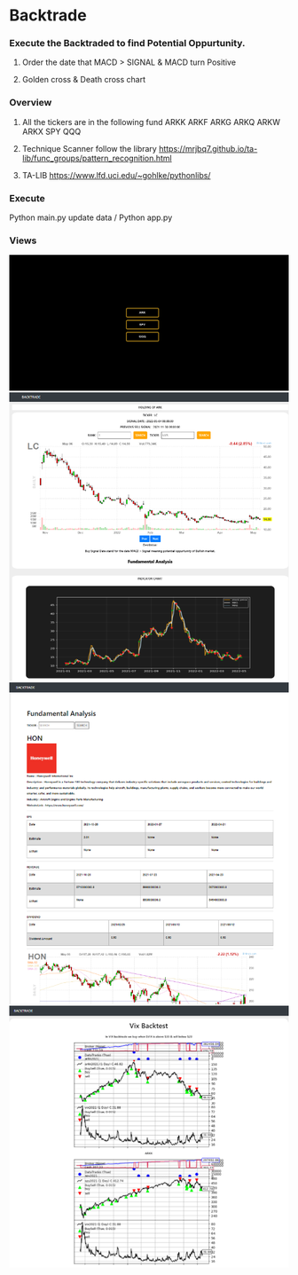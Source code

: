 # Backtrade
### Execute the Backtraded to find Potential Oppurtunity.

1. Order the date that MACD > SIGNAL & MACD turn Positive

2. Golden cross & Death cross chart

### Overview
1. All the tickers are in the following fund
   ARKK ARKF ARKG ARKQ ARKW ARKX SPY QQQ

2. Technique Scanner follow the library
   https://mrjbq7.github.io/ta-lib/func_groups/pattern_recognition.html

   
3. TA-LIB
   https://www.lfd.uci.edu/~gohlke/pythonlibs/

### Execute
Python main.py update data / Python app.py

### Views
<img src="apps/static/readme/1.png" />
<img src="apps/static/readme/2.png" />
<img src="apps/static/readme/3.png" />
<img src="apps/static/readme/4.png" />
